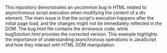 This repository demonstrates an uncommon bug in HTML related to asynchronous script execution when modifying the content of a div element. The main issue is that the script's execution happens after the initial page load, and the changes might not be immediately reflected in the DOM.  The bug.html file contains the erroneous code, while bugSolution.html provides the corrected version.  This example highlights the importance of understanding asynchronous operations in JavaScript and how they interact with HTML DOM manipulation. 
